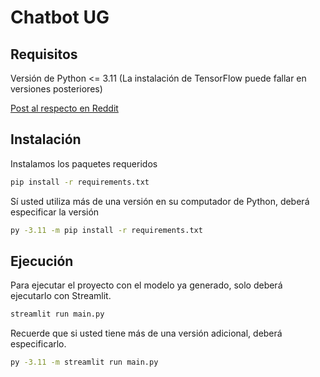 # Chatbot UG
## Requisitos
Versión de Python <= 3.11 (La instalación de TensorFlow puede fallar en versiones posteriores)

[Post al respecto en Reddit](https://www.reddit.com/r/learnpython/comments/1gzoxus/wait_the_f_up_tensorflow_is_not_supported_for/)

## Instalación
Instalamos los paquetes requeridos
```bash
pip install -r requirements.txt
```

Sí usted utiliza más de una versión en su computador de Python, deberá especificar la versión

```bash
py -3.11 -m pip install -r requirements.txt
```

## Ejecución
Para ejecutar el proyecto con el modelo ya generado, solo deberá ejecutarlo con Streamlit.
```bash
streamlit run main.py
```

Recuerde que si usted tiene más de una versión adicional, deberá especificarlo.
```bash
py -3.11 -m streamlit run main.py
```

